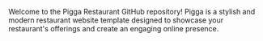 Welcome to the Pigga Restaurant GitHub repository! Pigga is a stylish and modern restaurant website template designed to showcase your restaurant's offerings and create an engaging online presence.
